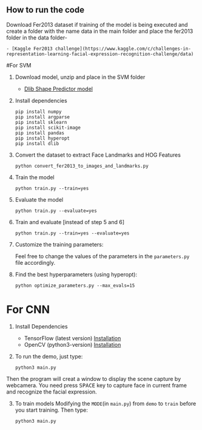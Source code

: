 ## How to run the code

Download Fer2013 dataset if training of the model is being executed and create a folder with the name data in the main folder and place the fer2013 folder in the data folder- 

    - [Kaggle Fer2013 challenge](https://www.kaggle.com/c/challenges-in-representation-learning-facial-expression-recognition-challenge/data)

#For SVM
1. Download model, unzip and place in the SVM folder
	- [Dlib Shape Predictor model](http://dlib.net/files/shape_predictor_68_face_landmarks.dat.bz2)

2. Install dependencies

    ```
    pip install numpy
    pip install argparse
    pip install sklearn
    pip install scikit-image
    pip install pandas
    pip install hyperopt
    pip install dlib
    ```

3. Convert the dataset to extract Face Landmarks and HOG Features

    ```
    python convert_fer2013_to_images_and_landmarks.py
    ```

4. Train the model

    ```
    python train.py --train=yes
    ```

5. Evaluate the model

    ```
    python train.py --evaluate=yes
    ```

6. Train and evaluate [instead of step 5 and 6]

    ```
    python train.py --train=yes --evaluate=yes 
    ```

7. Customize the training parameters:

    Feel free to change the values of the parameters in the `parameters.py` file accordingly.

8. Find the best hyperparameters (using hyperopt):

    ```
    python optimize_parameters.py --max_evals=15
    ```

# For CNN
1. Install Dependencies
	- TensorFlow (latest version) [Installation](https://www.tensorflow.org/install/)
	- OpenCV (python3-version) [Installation](http://docs.opencv.org/master/da/df6/tutorial_py_table_of_contents_setup.html)

2. To run the demo, just type:
	```shell
	python3 main.py
	```
Then the program will creat a window to display the scene capture by webcamera. You need press <kbd>SPACE</kbd> key to capture face in current frame and recognize the facial expression.

3. To train models
   Modifying the `MODE`(in `main.py`) from `demo` to `train`  before you start training.
	Then type:
	```shell
	python3 main.py
	```
